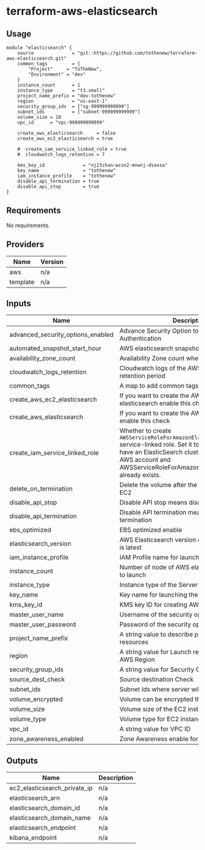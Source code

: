 # terraform-aws-elasticsearch

## Usage

```
module "elasticsearch" {
    source              = "git::https://github.com/tothenew/terraform-aws-elasticsearch.git"
    common_tags         = {
        "Project"     = "ToTheNew",
        "Environment" = "dev"
    }
    instance_count      = 1
    instance_type       = "t3.small"
    project_name_prefix = "dev-tothenew"
    region              = "us-east-1"
    security_group_ids  = ["sg-999999999999"]
    subnet_ids          = ["subnet-999999999999"]
    volume_size = 10
    vpc_id      = "vpc-999999999999"

    create_aws_elasticsearch     = false
    create_aws_ec2_elasticsearch = true

    #  create_iam_service_linked_role = true
    #  cloudwatch_logs_retention = 7

    kms_key_id              = "nj23ihun-wcsn2-mnwnj-dsaxsa"
    key_name                = "tothenew"
    iam_instance_profile    = "tothenew"
    disable_api_termination = true
    disable_api_stop        = true
}
```

<!--- BEGIN_TF_DOCS --->

## Requirements

No requirements.

## Providers

| Name | Version |
|------|---------|
| aws | n/a |
| template | n/a |

## Inputs

| Name | Description | Type | Default | Required |
|------|-------------|------|---------|:--------:|
| advanced\_security\_options\_enabled | Advance Security Option to Enable for Authentication | `bool` | `false` | no |
| automated\_snapshot\_start\_hour | AWS elasticsearch snapshot start hour time | `number` | `22` | no |
| availability\_zone\_count | Availability Zone count when zone is enabled | `number` | `2` | no |
| cloudwatch\_logs\_retention | Cloudwatch logs of the AWS Elasticsearch retention period | `number` | `7` | no |
| common\_tags | A map to add common tags to all the resources | `map(string)` | n/a | yes |
| create\_aws\_ec2\_elasticsearch | If you want to create the AWS EC2 instance elasticsearch enable this check | `bool` | `true` | no |
| create\_aws\_elasticsearch | If you want to create the AWS elasticsearch enable this check | `bool` | `false` | no |
| create\_iam\_service\_linked\_role | Whether to create `AWSServiceRoleForAmazonElasticsearchService` service-linked role. Set it to `false` if you already have an ElasticSearch cluster created in the AWS account and AWSServiceRoleForAmazonElasticsearchService already exists. | `bool` | `false` | no |
| delete\_on\_termination | Delete the volume after the termination of the EC2 | `bool` | `true` | no |
| disable\_api\_stop | Disable API stop means disable instance stop | `bool` | `false` | no |
| disable\_api\_termination | Disable API termination means disable instance termination | `bool` | `false` | no |
| ebs\_optimized | EBS optimized enable | `bool` | `true` | no |
| elasticsearch\_version | AWS Elasticsearch version default is 7.10 which is latest | `string` | `"7.10"` | no |
| iam\_instance\_profile | IAM Profile name for launching the EC2 instance | `string` | `"undefined"` | no |
| instance\_count | Number of node of AWS elasticsearch you want to launch | `number` | `1` | no |
| instance\_type | Instance type of the Server | `string` | n/a | yes |
| key\_name | Key name for launching the EC2 instance | `string` | `"undefined"` | no |
| kms\_key\_id | KMS key ID for creating AWS resources | `string` | n/a | yes |
| master\_user\_name | Username of the security option enabled | `string` | `""` | no |
| master\_user\_password | Password of the security option enabled | `string` | `""` | no |
| project\_name\_prefix | A string value to describe prefix of all the resources | `string` | n/a | yes |
| region | A string value for Launch resources in which AWS Region | `string` | n/a | yes |
| security\_group\_ids | A string value for Security Group ID | `list(string)` | n/a | yes |
| source\_dest\_check | Source destination Check | `bool` | `true` | no |
| subnet\_ids | Subnet Ids where server will be launched | `list(string)` | n/a | yes |
| volume\_encrypted | Volume can be encrypted through this check | `bool` | `true` | no |
| volume\_size | Volume size of the EC2 instance | `number` | `100` | no |
| volume\_type | Volume type for EC2 instance default latest type | `string` | `"gp3"` | no |
| vpc\_id | A string value for VPC ID | `string` | n/a | yes |
| zone\_awareness\_enabled | Zone Awareness enable for multi AZ | `bool` | `false` | no |

## Outputs

| Name | Description |
|------|-------------|
| ec2\_elasticsearch\_private\_ip | n/a |
| elasticsearch\_arn | n/a |
| elasticsearch\_domain\_id | n/a |
| elasticsearch\_domain\_name | n/a |
| elasticsearch\_endpoint | n/a |
| kibana\_endpoint | n/a |

<!--- END_TF_DOCS --->